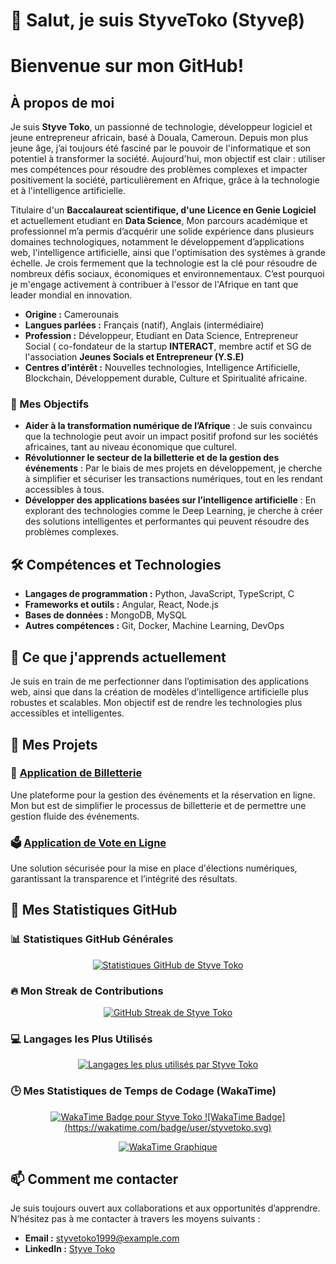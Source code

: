 # 👋 Salut, je suis **StyveToko (Styveβ)**    

#  Bienvenue sur mon GitHub!

## À propos de moi
Je suis **Styve Toko**, un passionné de technologie, développeur logiciel et jeune entrepreneur africain, basé à Douala, Cameroun. Depuis mon plus jeune âge, j’ai toujours été fasciné par le pouvoir de l'informatique et son potentiel à transformer la société. Aujourd'hui, mon objectif est clair : utiliser mes compétences pour résoudre des problèmes complexes et impacter positivement la société, particulièrement en Afrique, grâce à la technologie et à l'intelligence artificielle.

Titulaire d'un **Baccalaureat scientifique, d'une Licence en Genie Logiciel** et actuellement etudiant en **Data Science**,  Mon parcours académique et professionnel m’a permis d’acquérir une solide expérience dans plusieurs domaines technologiques, notamment le développement d’applications web, l'intelligence artificielle, ainsi que l'optimisation des systèmes à grande échelle. Je crois fermement que la technologie est la clé pour résoudre de nombreux défis sociaux, économiques et environnementaux. C’est pourquoi je m'engage activement à contribuer à l'essor de l'Afrique en tant que leader mondial en innovation.

- **Origine :** Camerounais
- **Langues parlées :** Français (natif), Anglais (intermédiaire)
- **Profession :** Développeur, Etudiant en Data Science, Entrepreneur Social ( co-fondateur de la startup **INTERACT**, membre actif et SG de l'association **Jeunes Socials et Entrepreneur (Y.S.E)**
- **Centres d’intérêt :** Nouvelles technologies, Intelligence Artificielle, Blockchain, Développement durable, Culture et Spiritualité africaine.

### 🚀 Mes Objectifs
- **Aider à la transformation numérique de l’Afrique** : Je suis convaincu que la technologie peut avoir un impact positif profond sur les sociétés africaines, tant au niveau économique que culturel.
- **Révolutionner le secteur de la billetterie et de la gestion des événements** : Par le biais de mes projets en développement, je cherche à simplifier et sécuriser les transactions numériques, tout en les rendant accessibles à tous.
- **Développer des applications basées sur l’intelligence artificielle** : En explorant des technologies comme le Deep Learning, je cherche à créer des solutions intelligentes et performantes qui peuvent résoudre des problèmes complexes.

## 🛠️ Compétences et Technologies
- **Langages de programmation :** Python, JavaScript, TypeScript, C
- **Frameworks et outils :** Angular, React, Node.js
- **Bases de données :** MongoDB, MySQL
- **Autres compétences :** Git, Docker, Machine Learning, DevOps

## 🌱 Ce que j'apprends actuellement
Je suis en train de me perfectionner dans l’optimisation des applications web, ainsi que dans la création de modèles d’intelligence artificielle plus robustes et scalables. Mon objectif est de rendre les technologies plus accessibles et intelligentes.

## 🚀 Mes Projets
### 🎫 [Application de Billetterie](https://github.com/styvetoko/application-billetterie)
Une plateforme pour la gestion des événements et la réservation en ligne. Mon but est de simplifier le processus de billetterie et de permettre une gestion fluide des événements.

### 🗳️ [Application de Vote en Ligne](https://github.com/styvetoko/application-vote)
Une solution sécurisée pour la mise en place d'élections numériques, garantissant la transparence et l’intégrité des résultats.

## 🌟 Mes Statistiques GitHub

### 📊 Statistiques GitHub Générales
<p align="center">
  <a href="https://github.com/styvetoko">
    <img src="https://github-readme-stats.vercel.app/api?username=styvetoko&show_icons=true&theme=radical" alt="Statistiques GitHub de Styve Toko" />
  </a>
</p>

### 🔥 Mon Streak de Contributions
<p align="center">
  <a href="https://github.com/styvetoko">
    <img src="https://github-readme-streak-stats.herokuapp.com/?user=styvetoko&theme=radical&hide_border=true" alt="GitHub Streak de Styve Toko" />
  </a>
</p>

### 💻 Langages les Plus Utilisés
<p align="center">
  <a href="https://github.com/styvetoko">
    <img src="https://github-readme-stats.vercel.app/api/top-langs/?username=styvetoko&layout=compact&langs_count=8&theme=radical" alt="Langages les plus utilisés par Styve Toko" />
  </a>
</p>

### 🕒 Mes Statistiques de Temps de Codage (WakaTime)
<p align="center">
  <a href="https://wakatime.com/@styvetoko">
    <img src="https://wakatime.com/badge/user/styvetoko.svg" alt="WakaTime Badge pour Styve Toko" />
    ![WakaTime Badge](https://wakatime.com/badge/user/styvetoko.svg)
  </a>
</p>

<p align="center">
  <a href="https://wakatime.com/@styvetoko">
    <img src="https://wakatime.com/share/@styvetoko/your-custom-wakatime-stats-image-url" alt="WakaTime Graphique" />
  </a>
</p>


## 📫 Comment me contacter
Je suis toujours ouvert aux collaborations et aux opportunités d’apprendre. N’hésitez pas à me contacter à travers les moyens suivants :
- **Email :** styvetoko1999@example.com
- **LinkedIn :** [Styve Toko](https://linkedin.com/in/styvetoko)

